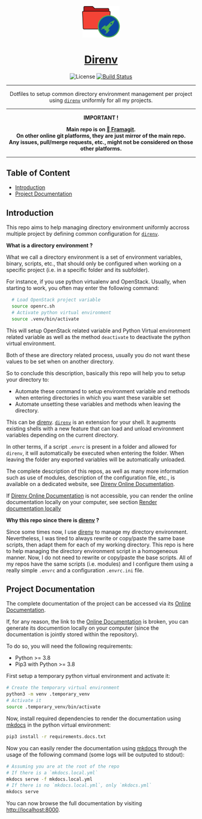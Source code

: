 <!-- markdownlint-disable MD041 MD002 -->
<div align="center" style="text-align: center;">

  <!-- Project Title -->
  <a href="https://framagit.org/rdeville.public/my_dotfiles/direnv">
    <img src="docs/assets/img/meta/direnv_logo.png" width="100px">
    <h1>Direnv</h1>
  </a>

  <!-- Project Badges -->
  ![License][license_badge]
  [![Build Status][build_status_badge]][build_status]

--------------------------------------------------------------------------------

Dotfiles to setup common directory environment management per project using
[`direnv`](https://direnv.net) uniformly for all my projects.

--------------------------------------------------------------------------------

  <b>
IMPORTANT !

Main repo is on [ Framagit][repo_url].<br>
On other online git platforms, they are just mirror of the main repo.<br>
Any issues, pull/merge requests, etc., might not be considered on those other
platforms.
  </b>
</div>

--------------------------------------------------------------------------------

[repo_url]: https://framagit.org/rdeville.public/my_dotfiles/direnv
[license_badge]: https://img.shields.io/badge/License-MIT%2FBeer%20Ware-blue?style=flat-square&logo=open-source-initiative
[build_status_badge]: https://framagit.org/rdeville.public/my_dotfiles/direnv/badges/master/pipeline.svg?style=flat-square&logo=appveyor
[build_status]: https://framagit.org/rdeville.public/my_dotfiles/direnv/commits/master

## Table of Content

  * [Introduction](#introduction)
  * [Project Documentation](#project-documentation)

## Introduction

This repo aims to help managing directory environment uniformly accross multiple
project by defining common configuration for [`direnv`][direnv].

**What is a directory environment ?**

What we call a directory environment is a set of environment variables, binary,
scripts, etc., that should only be configured when working on a specific
project (i.e. in a specific folder and its subfolder).

For instance, if you use python virtualenv and OpenStack. Usually, when
starting to work, you often may enter the following command:

```bash
  # Load OpenStack project variable
  source openrc.sh
  # Activate python virtual environment
  source .venv/bin/activate
```

This will setup OpenStack related variable and Python Virtual environment
related variable as well as the method `deactivate` to deactivate the python
virtual environment.

Both of these are directory related process, usually you do not want these
values to be set when on another directory.

So to conclude this description, basically this repo will help you to setup your
directory to:

  * Automate these command to setup environment variable and methods when
    entering directories in which you want these varaible set
  * Automate unsetting these variables and methods when leaving the directory.

This can be [direnv][direnv]. [`direnv`][direnv] is an extension for your shell.
It augments existing shells with a new feature that can load and unload
environment variables depending on the current directory.

In other terms, if a script `.envrc` is present in a folder and allowed for
`direnv`, it will automatically be executed when entering the folder. When
leaving the folder any exported variables will be automatically unloaded.

The complete description of this repos, as well as many more information such as
use of modules, description of the configuration file, etc., is available on a
dedicated website, see [Direnv Online
Documentation][online_doc].

If [Direnv Online Documentation][online_doc] is not
accessible, you can render the online documentation locally on your computer,
see section [Render documentation locally](#render-documentation-locally)

**Why this repo since there is [direnv][direnv] ?**

Since some times now, I use [direnv][direnv] to manage my directory environment.
Nevertheless, I was tired to always rewrite or copy/paste the same base scripts,
then adapt them for each of my working directory. This repo is here to help
managing the directory environment script in a homogeneous manner. Now, I do not
need to rewrite or copy/paste the base scripts. All of my repos have the same
scripts (i.e. modules) and I configure them using a really simple `.envrc` and a
configuration `.envrc.ini` file.

[direnv]: https://direnv.net

<!-- BEGIN MKDOCS TEMPLATE -->
<!--
     WARNING, DO NOT UPDATE CONTENT BETWEEN MKDOCS TEMPLATE TAG !
     Modified content will be overwritten when updating
-->

## Project Documentation

The complete documentation of the project can be accessed via its [Online
Documentation][online_doc].

If, for any reason, the link to the [Online Documentation][online_doc] is
broken, you can generate its documention locally on your computer (since the
documentation is jointly stored within the repository).

To do so, you will need the following requirements:

  * Python >= 3.8
  * Pip3 with Python >= 3.8

First setup a temporary python virtual environment and activate it:

```bash
# Create the temporary virtual environment
python3 -m venv .temporary_venv
# Activate it
source .temporary_venv/bin/activate
```

Now, install required dependencies to render the documentation using
[mkdocs][mkdocs] in the python virtual environment:

```bash
pip3 install -r requirements.docs.txt
```

Now you can easily render the documentation using [mkdocs][mkdocs] through the
usage of the following command (some logs will be outputed to stdout):

```bash
# Assuming you are at the root of the repo
# If there is a `mkdocs.local.yml`
mkdocs serve -f mkdocs.local.yml
# If there is no `mkdocs.local.yml`, only `mkdocs.yml`
mkdocs serve
```

You can now browse the full documentation by visiting
[http://localhost:8000][localhost].

[localhost]: https://localhost:8000
[mkdocs]: https://www.mkdocs.org/

<!-- END MKDOCS TEMPLATE -->

[online_doc]: https://docs.romaindeville.fr/my_dotfiles/direnv/index.html
